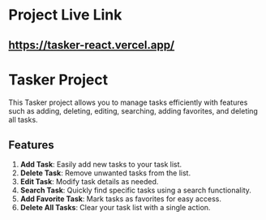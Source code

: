 # Project Live Link

## https://tasker-react.vercel.app/

# Tasker Project

This Tasker project allows you to manage tasks efficiently with features such as adding, deleting, editing, searching, adding favorites, and deleting all tasks.

## Features

1. **Add Task**: Easily add new tasks to your task list.
2. **Delete Task**: Remove unwanted tasks from the list.
3. **Edit Task**: Modify task details as needed.
4. **Search Task**: Quickly find specific tasks using a search functionality.
5. **Add Favorite Task**: Mark tasks as favorites for easy access.
6. **Delete All Tasks**: Clear your task list with a single action.
